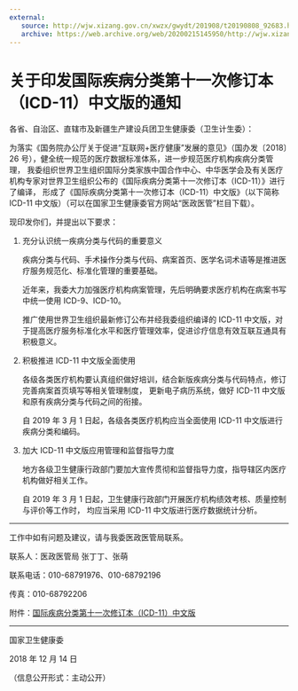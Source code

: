 ```yaml
---
external:
   source: http://wjw.xizang.gov.cn/xwzx/gwydt/201908/t20190808_92683.html
   archive: https://web.archive.org/web/20200215145950/http://wjw.xizang.gov.cn/xwzx/gwydt/201908/t20190808_92683.html
---
```


# 关于印发国际疾病分类第十一次修订本（ICD-11）中文版的通知

各省、自治区、直辖市及新疆生产建设兵团卫生健康委（卫生计生委）：

为落实《国务院办公厅关于促进“互联网+医疗健康”发展的意见》（国办发〔2018〕26 号），健全统一规范的医疗数据标准体系，进一步规范医疗机构疾病分类管理，
我委组织世界卫生组织国际分类家族中国合作中心、中华医学会及有关医疗机构专家对世界卫生组织公布的《国际疾病分类第十一次修订本（ICD-11）》进行了编译，
形成了《国际疾病分类第十一次修订本（ICD-11）中文版》（以下简称 ICD-11 中文版）（可以在国家卫生健康委官方网站“医政医管”栏目下载）。

现印发你们，并提出以下要求：

1. 充分认识统一疾病分类与代码的重要意义

   疾病分类与代码、手术操作分类与代码、病案首页、医学名词术语等是推进医疗服务规范化、标准化管理的重要基础。

   近年来，我委大力加强医疗机构病案管理，先后明确要求医疗机构在病案书写中统一使用 ICD-9、ICD-10。

   推广使用世界卫生组织最新修订公布并经我委组织编译的 ICD-11 中文版，对于提高医疗服务标准化水平和医疗管理效率，促进诊疗信息有效互联互通具有积极意义。

1. 积极推进 ICD-11 中文版全面使用

   各级各类医疗机构要认真组织做好培训，结合新版疾病分类与代码特点，修订完善病案首页填写等相关管理制度，
   更新电子病历系统，做好 ICD-11 中文版和原有疾病分类与代码之间的衔接。

   自 2019 年 3 月 1 日起，各级各类医疗机构应当全面使用 ICD-11 中文版进行疾病分类和编码。

1. 加大 ICD-11 中文版应用管理和监督指导力度

   地方各级卫生健康行政部门要加大宣传贯彻和监督指导力度，指导辖区内医疗机构做好相关工作。

   自 2019 年 3 月 1 日起，卫生健康行政部门开展医疗机构绩效考核、质量控制与评价等工作时，
   均应当采用 ICD-11 中文版进行医疗数据统计分析。

---

工作中如有问题及建议，请与我委医政医管局联系。

联系人：医政医管局 张丁丁、张萌

联系电话：010-68791976、010-68792196

传真：010-68792206

附件：[国际疾病分类第十一次修订本（ICD-11）中文版](http://wjw.xizang.gov.cn/xwzx/gwydt/201908/P020190808648043759356.xlsx)

---

国家卫生健康委

2018 年 12 月 14 日

（信息公开形式：主动公开）

